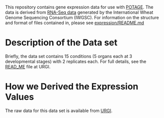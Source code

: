 This repository contains gene expression data for use with [POTAGE](https://github.com/CroBiA/potage). The data is derived from
[RNA-Seq data](https://urgi.versailles.inra.fr/files/RNASeqWheat/) generated by the International Wheat Genome Sequencing Consortium
(IWGSC). For information on the structure and format of files contained in, please see [expression/README.md](/expression/README.md)

# Description of the Data set

Briefly, the data set contains 15 conditions (5 organs each at 3 developmental stages) with 2 replicates each. For full details, see
the [READ_ME](https://urgi.versailles.inra.fr/files/RNASeqWheat/READ_ME) file at URGI.

# How we Derived the Expression Values

The raw data for this data set is available from [URGI](https://urgi.versailles.inra.fr/files/RNASeqWheat/).
